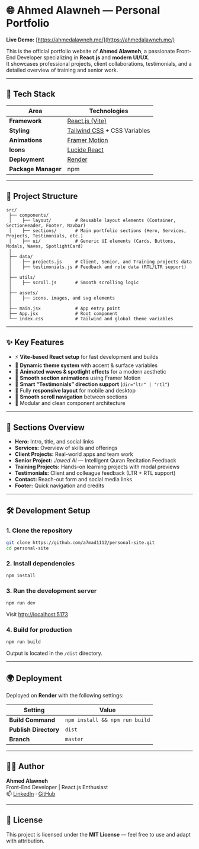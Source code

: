 # 🌐 Ahmed Alawneh — Personal Portfolio

**Live Demo:** [https://ahmedalawneh.me/](https://ahmedalawneh.me/)

This is the official portfolio website of **Ahmed Alawneh**, a passionate Front-End Developer specializing in **React.js** and **modern UI/UX**.  
It showcases professional projects, client collaborations, testimonials, and a detailed overview of training and senior work.

---

## 🚀 Tech Stack

| Area | Technologies |
|------|---------------|
| **Framework** | [React.js (Vite)](https://vitejs.dev/) |
| **Styling** | [Tailwind CSS](https://tailwindcss.com/) + CSS Variables |
| **Animations** | [Framer Motion](https://www.framer.com/motion/) |
| **Icons** | [Lucide React](https://lucide.dev/) |
| **Deployment** | [Render](https://render.com/) |
| **Package Manager** | npm |

---

## 📁 Project Structure

```
src/
 ├── components/
 │    ├── layout/         # Reusable layout elements (Container, SectionHeader, Footer, Navbar)
 │    ├── sections/       # Main portfolio sections (Hero, Services, Projects, Testimonials, etc.)
 │    ├── ui/             # Generic UI elements (Cards, Buttons, Modals, Waves, SpotlightCard)
 │
 ├── data/
 │    ├── projects.js     # Client, Senior, and Training projects data
 │    ├── testimonials.js # Feedback and role data (RTL/LTR support)
 │
 ├── utils/
 │    ├── scroll.js       # Smooth scrolling logic
 │
 ├── assets/
 │    ├── icons, images, and svg elements
 │
 ├── main.jsx             # App entry point
 ├── App.jsx              # Root component
 └── index.css            # Tailwind and global theme variables
```

---

## ✨ Key Features

- ⚡ **Vite-based React setup** for fast development and builds  
- 🎨 **Dynamic theme system** with accent & surface variables  
- 🌊 **Animated waves & spotlight effects** for a modern aesthetic  
- 🎥 **Smooth section animations** using Framer Motion  
- 🧠 **Smart “Testimonials” direction support** (`dir="ltr" | "rtl"`)  
- 📱 Fully **responsive layout** for mobile and desktop  
- 🔗 **Smooth scroll navigation** between sections  
- 📂 Modular and clean component architecture  

---

## 🧩 Sections Overview

- **Hero:** Intro, title, and social links  
- **Services:** Overview of skills and offerings  
- **Client Projects:** Real-world apps and team work  
- **Senior Project:** *Jawed AI* — Intelligent Quran Recitation Feedback  
- **Training Projects:** Hands-on learning projects with modal previews  
- **Testimonials:** Client and colleague feedback (LTR + RTL support)  
- **Contact:** Reach-out form and social media links  
- **Footer:** Quick navigation and credits  

---

## 🛠️ Development Setup

### 1. Clone the repository
```bash
git clone https://github.com/a7mad1112/personal-site.git
cd personal-site
```

### 2. Install dependencies
```bash
npm install
```

### 3. Run the development server
```bash
npm run dev
```
Visit [http://localhost:5173](http://localhost:5173)

### 4. Build for production
```bash
npm run build
```
Output is located in the `/dist` directory.

---

## 🌍 Deployment

Deployed on **Render** with the following settings:

| Setting | Value |
|----------|--------|
| **Build Command** | `npm install && npm run build` |
| **Publish Directory** | `dist` |
| **Branch** | `master` |

---

## 🧑‍💻 Author

**Ahmed Alawneh**  
Front-End Developer | React.js Enthusiast  
📫 [LinkedIn](https://www.linkedin.com/in/ahmedalalawneh/) · [GitHub](https://github.com/a7mad1112)

---

## 📜 License
This project is licensed under the **MIT License** — feel free to use and adapt with attribution.
